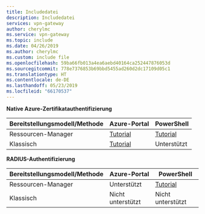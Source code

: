 ```yaml
---
title: Includedatei
description: Includedatei
services: vpn-gateway
author: cherylmc
ms.service: vpn-gateway
ms.topic: include
ms.date: 04/26/2019
ms.author: cherylmc
ms.custom: include file
ms.openlocfilehash: 59ba66fb013a4ea6aebd40164ca252447876053d
ms.sourcegitcommit: 778e7376853b69bbd5455ad260d2dc17109d05c1
ms.translationtype: HT
ms.contentlocale: de-DE
ms.lasthandoff: 05/23/2019
ms.locfileid: "66170537"
---
```

**Native Azure-Zertifikatauthentifizierung**

**Bereitstellungsmodell/Methode** | **Azure-Portal** | **PowerShell** |
|---|---|---|
| Ressourcen-Manager | [Tutorial](../articles/vpn-gateway/vpn-gateway-howto-point-to-site-resource-manager-portal.md) | [Tutorial](../articles/vpn-gateway/vpn-gateway-howto-point-to-site-rm-ps.md)|
| Klassisch | [Tutorial](../articles/vpn-gateway/vpn-gateway-howto-point-to-site-classic-azure-portal.md) | Unterstützt |

**RADIUS-Authentifizierung**

**Bereitstellungsmodell/Methode** | **Azure-Portal** | **PowerShell** |
|---|---|---|
| Ressourcen-Manager | Unterstützt | [Tutorial](../articles/vpn-gateway/point-to-site-how-to-radius-ps.md)|
| Klassisch | Nicht unterstützt | Nicht unterstützt |